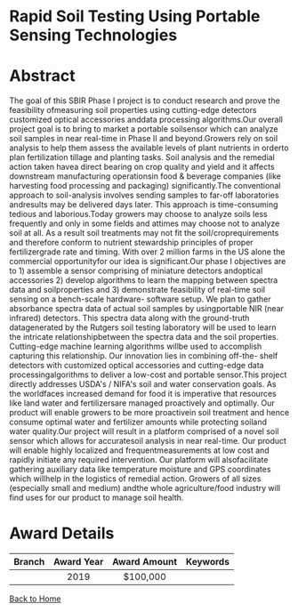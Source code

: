 
Rapid Soil Testing Using Portable Sensing Technologies
======================================================

# Abstract


The goal of this SBIR Phase I project is to conduct research and prove the feasibility ofmeasuring soil properties using cutting-edge detectors customized optical accessories anddata processing algorithms.Our overall project goal is to bring to market a portable soilsensor which can analyze soil samples in near real-time in Phase II and beyond.Growers rely on soil analysis to help them assess the available levels of plant nutrients in orderto plan fertilization tillage and planting tasks. Soil analysis and the remedial action taken havea direct bearing on crop quality and yield and it affects downstream manufacturing operationsin food & beverage companies (like harvesting food processing and packaging) significantly.The conventional approach to soil-analysis involves sending samples to far-off laboratories andresults may be delivered days later. This approach is time-consuming tedious and laborious.Today growers may choose to analyze soils less frequently and only in some fields and attimes may choose not to analyze soil at all. As a result soil treatments may not fit the soil/croprequirements and therefore conform to nutrient stewardship principles of proper fertilizergrade rate and timing. With over 2 million farms in the US alone the commercial opportunityfor our idea is significant.Our phase I objectives are to 1) assemble a sensor comprising of miniature detectors andoptical accessories 2) develop algorithms to learn the mapping between spectra data and soilproperties and 3) demonstrate feasibility of real-time soil sensing on a bench-scale hardware-
software setup. We plan to gather absorbance spectra data of actual soil samples by usingportable NIR (near infrared) detectors. This spectra data along with the ground-truth datagenerated by the Rutgers soil testing laboratory will be used to learn the intricate relationshipbetween the spectra data and the soil properties. Cutting-edge machine learning algorithms willbe used to accomplish capturing this relationship. Our innovation lies in combining off-the-
shelf detectors with customized optical accessories and cutting-edge data processingalgorithms to deliver a low-cost and portable sensor.This project directly addresses USDA's / NIFA's soil and water conservation goals. As the worldfaces increased demand for food it is imperative that resources like land water and fertilizersare managed proactively and optimally. Our product will enable growers to be more proactivein soil treatment and hence consume optimal water and fertilizer amounts while protecting soiland water quality.Our project will result in a platform comprised of a novel soil sensor which allows for accuratesoil analysis in near real-time. Our product will enable highly localized and frequentmeasurements at low cost and rapidly initiate any required intervention. Our platform will alsofacilitate gathering auxiliary data like temperature moisture and GPS coordinates which willhelp in the logistics of remedial action. Growers of all sizes (especially small and medium) andthe whole agriculture/food industry will find uses for our product to manage soil health.  

# Award Details

|Branch|Award Year|Award Amount|Keywords|
| :---: | :---: | :---: | :---: |
||2019|$100,000||
  
  


[Back to Home](https://github.com/chrischow/dod_sbir_awards#640)
